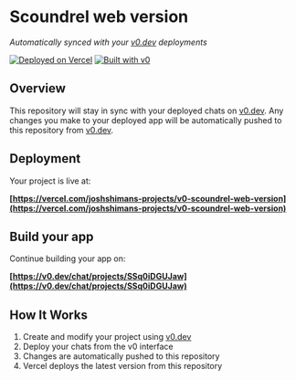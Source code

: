 # Scoundrel web version

*Automatically synced with your [v0.dev](https://v0.dev) deployments*

[![Deployed on Vercel](https://img.shields.io/badge/Deployed%20on-Vercel-black?style=for-the-badge&logo=vercel)](https://vercel.com/joshshimans-projects/v0-scoundrel-web-version)
[![Built with v0](https://img.shields.io/badge/Built%20with-v0.dev-black?style=for-the-badge)](https://v0.dev/chat/projects/SSq0iDGUJaw)

## Overview

This repository will stay in sync with your deployed chats on [v0.dev](https://v0.dev).
Any changes you make to your deployed app will be automatically pushed to this repository from [v0.dev](https://v0.dev).

## Deployment

Your project is live at:

**[https://vercel.com/joshshimans-projects/v0-scoundrel-web-version](https://vercel.com/joshshimans-projects/v0-scoundrel-web-version)**

## Build your app

Continue building your app on:

**[https://v0.dev/chat/projects/SSq0iDGUJaw](https://v0.dev/chat/projects/SSq0iDGUJaw)**

## How It Works

1. Create and modify your project using [v0.dev](https://v0.dev)
2. Deploy your chats from the v0 interface
3. Changes are automatically pushed to this repository
4. Vercel deploys the latest version from this repository